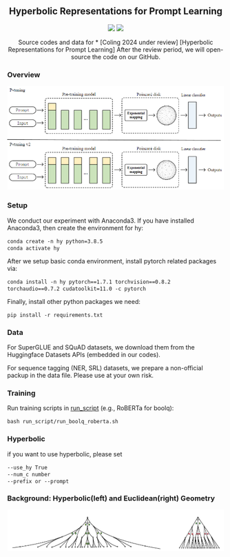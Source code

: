 

<h2 align="center">
Hyperbolic Representations for Prompt Learning
</h2>

<p align="center">
  <!-- <img src="https://img.shields.io/badge/EMNLP-2023-brightgreen"> -->
  <!-- <under review><img src="http://img.shields.io/badge/Paper-PDF-red.svg"></a> -->
  <img src="https://img.shields.io/badge/License-Apache%202.0-blue.svg">
  <img src="https://img.shields.io/badge/PyTorch-%23EE4C2C.svg?e&logo=PyTorch&logoColor=white">
</p>

<p align="center">
Source codes and data for
* [Coling 2024 under review] [Hyperbolic Representations for Prompt Learning]
After the review period, we will open-source the code on our GitHub.
</p>


<!-- # Hyperbolic Prompt Learning


Source codes and data for
* [Coling 2024 under review] [Hyperbolic Representations for Prompt Learning] -->

### Overview
![image](overview.png)



### Setup
We conduct our experiment with Anaconda3. If you have installed Anaconda3, then create the environment for hy:

```shell
conda create -n hy python=3.8.5
conda activate hy
```

After we setup basic conda environment, install pytorch related packages via:

```shell
conda install -n hy pytorch==1.7.1 torchvision==0.8.2 torchaudio==0.7.2 cudatoolkit=11.0 -c pytorch
```

Finally, install other python packages we need:

```shell
pip install -r requirements.txt
```

### Data
For SuperGLUE and SQuAD datasets, we download them from the Huggingface Datasets APIs (embedded in our codes).

For sequence tagging (NER, SRL) datasets, we prepare a non-official packup in the data file. Please use at your own risk.

### Training
Run training scripts in [run_script](run_script) (e.g., RoBERTa for boolq):

```shell
bash run_script/run_boolq_roberta.sh
```

### Hyperbolic 

if you want to use hyperbolic, please set 
```shell
--use_hy True 
--num_c number
--prefix or --prompt
```

### Background: Hyperbolic(left) and Euclidean(right) Geometry
![image](background.png)



